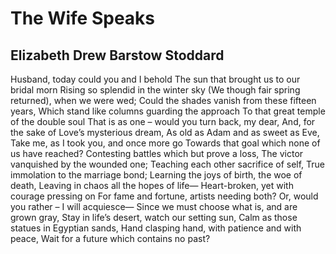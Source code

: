 # The Wife Speaks
## Elizabeth Drew Barstow Stoddard
Husband, today could you and I behold
The sun that brought us to our bridal morn
Rising so splendid in the winter sky
(We though fair spring returned), when we were wed;
Could the shades vanish from these fifteen years,
Which stand like columns guarding the approach
To that great temple of the double soul
That is as one – would you turn back, my dear,
And, for the sake of Love’s mysterious dream,
As old as Adam and as sweet as Eve,
Take me, as I took you, and once more go
Towards that goal which none of us have reached?
Contesting battles which but prove a loss,
The victor vanquished by the wounded one;
Teaching each other sacrifice of self,
True immolation to the marriage bond;
Learning the joys of birth, the woe of death,
Leaving in chaos all the hopes of life—
Heart-broken, yet with courage pressing on
For fame and fortune, artists needing both?
Or, would you rather – I will acquiesce—
Since we must choose what is, and are grown gray,
Stay in life’s desert, watch our setting sun,
Calm as those statues in Egyptian sands,
Hand clasping hand, with patience and with peace,
Wait for a future which contains no past?